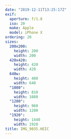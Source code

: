 ```yaml
---
date: "2019-12-11T13:25:17Z"
exif:
  aperture: f/1.8
  iso: 20
  make: Apple
  model: iPhone X
ordering: 20
sizes:
  200x200:
    height: 200
    width: 200
  420x420:
    height: 420
    width: 420
  640w:
    height: 480
    width: 640
  "1080":
    height: 810
    width: 1080
  "1280":
    height: 960
    width: 1280
  "1920":
    height: 1440
    width: 1920
title: IMG_9035.HEIC
---
```

